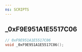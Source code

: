 ```yaml
---
ns: SCRIPTS
---
```

## _0xF9E951A1E5517C06

```c
// 0xF9E951A1E5517C06
void _0xF9E951A1E5517C06();
```

